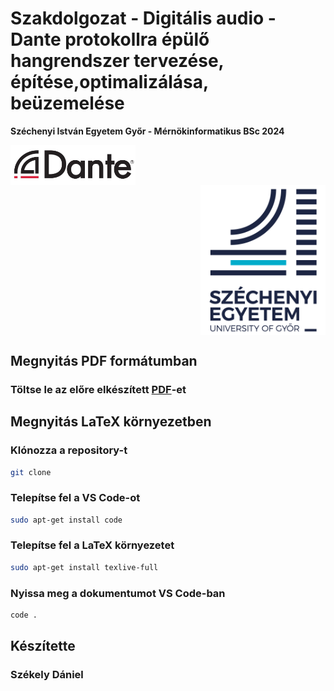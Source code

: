 # Szakdolgozat - Digitális audio - Dante protokollra épülő hangrendszer tervezése, építése,optimalizálása, beüzemelése

**Széchenyi István Egyetem Győr - Mérnökinformatikus BSc 2024**

<div style="overflow: auto;">
    <img src="figures/dante_logo.jpg" alt="Dante Logo" width="200"  style="float: left;">
</div>
<div style="overflow: auto;">
    <img src="figures/sze_logo.png" alt="Sze Logo" width="200"  style="float: right;">
</div>

## Megnyitás PDF formátumban

### Töltse le az előre elkészített [PDF](thesis.pdf)-et

## Megnyitás LaTeX környezetben

### Klónozza a repository-t

```bash
git clone
```

### Telepítse fel a VS Code-ot

```bash
sudo apt-get install code
```

### Telepítse fel a LaTeX környezetet

```bash
sudo apt-get install texlive-full
```

### Nyissa meg a dokumentumot VS Code-ban

```bash
code .
```

## Készítette

### Székely Dániel 